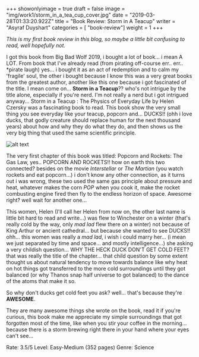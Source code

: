 +++
showonlyimage = true
draft = false
image = "img/work1/storm_in_a_tea_cup_cover.jpg"
date = "2019-03-28T01:33:20.922Z"
title = "Book Review: Storm in A Teacup"
writer = "Asyraf Duyshart"
categories = [ "book-review"]
weight = 1
+++

*This is my first book review in this blog, so maybe a little bit confusing to read, well hopefully not.*

I got this book from Big Bad Wolf 2019, i bought a lot of book... i mean A LOT. From book that I've already read (from pirating off-course err.. err.. *pirate laugh) yes... i bought it as an act of redemption and to calm my 'fragile' soul, the other i bought because I know this was a very great books from the greatest author, another like this one because i got fascinated of the title.
I mean come on... **Storm in a Teacup**?? who's not intrigue by the title alone, especially if you're nerd. I'm not really a nerd but i got intrigued anyway...
Storm in a Teacup : The Physics of Everyday Life by Helen Czersky was a fascinating book to read. This book show the very small thing you see everyday like your teacup, popcorn and... DUCKS!! (ohh i love ducks, that godly creature should replace human for the next thousand years) about how and why they do what they do, and then shows us the very big thing that used the same scientific principle.

![alt text](https://firebasestorage.googleapis.com/v0/b/asyraf-blog.appspot.com/o/blog%2Fmisc%2FIMG_20190308_062505.jpg?alt=media&token=2b244490-b660-43c9-8333-0e58467e3572)

The very first chapter of this book was titled: Popcorn and Rockets: The Gas Law, yes.. POPCORN AND ROCKETS!! how on earth this two connected? besides on the movie *Interstellar* or *The Martian* (you watch rockets and eat popcorn...) i don't know any other connection, as it turns out i was wrong, these two used the same gas principle about pressure and heat, whatever makes the corn *POP* when you cook it, make the rocket combusting engine fired then fly to the endless horizon of space. Awesome right? well wait for another one...

This women, Helen (I'll call her Helen from now on, the other last name is little bit hard to read and write...) was flew to Winchester on a winter (that's really cold by the way, only *mad lad* flew there on a winter) not because of King Arthur or ancient cathedral... but because she wanted to see DUCKS!! ohh... this women was really a *mad lad*, i wish i could marry her... (i mean we just separated by time and space... and mostly intelligence...) she asking a very childish question... WHY THE HECK DUCK DON'T GET COLD FEET? that was really the title of the chapter... that child question by some extent thought us about natural tendency to move towards balance like why heat on hot things got transferred to the more cold surroundings until they got balanced (or why Thanos snap half universe to got balanced) to the dance of the atoms that make it so. 

So why don't ducks get cold feet you ask? well... that's because they're **AWESOME**.

They are many awesome things she wrote on the book, read it if you're curious, this book make me appreciate my simple surroundings that got forgotten most of the time, like when you stir your coffee in the morning... because there is a storm brewing right there in your hand where your eyes can't see...

Rate: 3.5/5
Level: Easy-Medium (352 pages)
Genre: Science